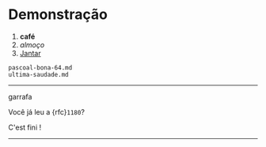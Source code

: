# Demonstração

1. **café**
1. *almoço*
1. [Jantar](https://www.dicio.com.br/jantar/)


```{toctree}
pascoal-bona-64.md
ultima-saudade.md
```
---
garrafa

Você já leu a {rfc}`1180`?

C'est fini !

---
